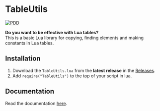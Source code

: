 # TableUtils
[![PDD](https://img.shields.io/badge/LPCX01-white?logo=googledocs)](https://docs.google.com/document/d/1hqyJxjJS13CjTQ4bT9UbYy7BaQCj0XmwsxE7TUx7wrU/edit?usp=drivesdk)

**Do you want to be effective with Lua tables?** \
This is a basic Lua library for copying, finding elements and making constants in Lua tables. 

## Installation
1. Download the `TableUtils.lua` from the **latest release** in the [Releases](https://github.com/cyancoderix/TableUtils/releases).
2. Add `require("TableUtils")` to the top of your script in lua.

## Documentation
Read the documentation [here](https://github.com/cyancoderix/TableUtils/wiki).

